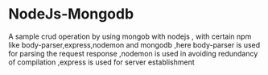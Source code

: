 # NodeJs-Mongodb
A sample crud operation by using mongob with nodejs , with certain npm like body-parser,express,nodemon and mongodb ,here body-parser is used for parsing the request response ,nodemon is used in avoiding redundancy of compilation ,express is used for server establishment
